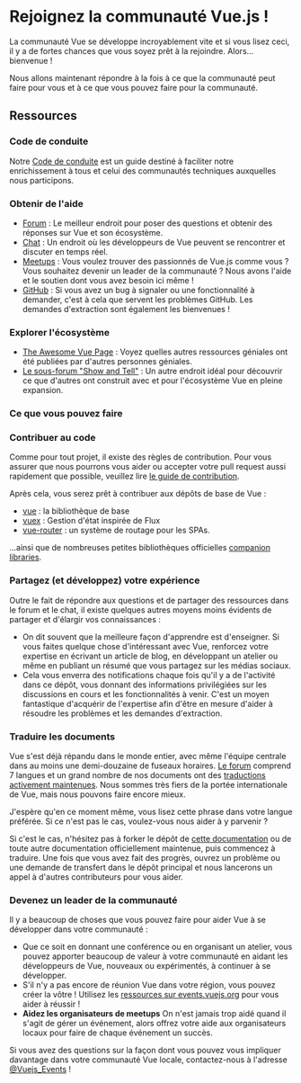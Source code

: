 # Rejoignez la communauté Vue.js !

La communauté Vue se développe incroyablement vite et si vous lisez ceci, il y a de fortes chances que vous soyez prêt à la rejoindre. Alors... bienvenue !

Nous allons maintenant répondre à la fois à ce que la communauté peut faire pour vous et à ce que vous pouvez faire pour la communauté.

## Ressources

### Code de conduite

Notre [Code de conduite](/coc) est un guide destiné à faciliter notre enrichissement à tous et celui des communautés techniques auxquelles nous participons.

### Obtenir de l'aide

- [Forum](https://forum.vuejs.org/) : Le meilleur endroit pour poser des questions et obtenir des réponses sur Vue et son écosystème.
- [Chat](https://chat.vuejs.org/) : Un endroit où les développeurs de Vue peuvent se rencontrer et discuter en temps réel.
- [Meetups](https://events.vuejs.org/meetups) : Vous voulez trouver des passionnés de Vue.js comme vous ? Vous souhaitez devenir un leader de la communauté ? Nous avons l'aide et le soutien dont vous avez besoin ici même !
- [GitHub](https://github.com/vuejs) : Si vous avez un bug à signaler ou une fonctionnalité à demander, c'est à cela que servent les problèmes GitHub. Les demandes d'extraction sont également les bienvenues !

### Explorer l'écosystème

- [The Awesome Vue Page](https://github.com/vuejs/awesome-vue) : Voyez quelles autres ressources géniales ont été publiées par d'autres personnes géniales.
- [Le sous-forum "Show and Tell"](https://forum.vuejs.org/c/show-and-tell) : Un autre endroit idéal pour découvrir ce que d'autres ont construit avec et pour l'écosystème Vue en pleine expansion.

### Ce que vous pouvez faire

### Contribuer au code

Comme pour tout projet, il existe des règles de contribution. Pour vous assurer que nous pourrons vous aider ou accepter votre pull request aussi rapidement que possible, veuillez lire [le guide de contribution](https://github.com/vuejs/vue/blob/dev/.github/CONTRIBUTING.md).

Après cela, vous serez prêt à contribuer aux dépôts de base de Vue :

- [vue](https://github.com/vuejs/vue) : la bibliothèque de base
- [vuex](https://github.com/vuejs/vuex) : Gestion d'état inspirée de Flux
- [vue-router](https://github.com/vuejs/vue-router) : un système de routage pour les SPAs.

...ainsi que de nombreuses petites bibliothèques officielles [companion libraries](https://github.com/vuejs).

### Partagez (et développez) votre expérience

Outre le fait de répondre aux questions et de partager des ressources dans le forum et le chat, il existe quelques autres moyens moins évidents de partager et d'élargir vos connaissances :

- On dit souvent que la meilleure façon d'apprendre est d'enseigner. Si vous faites quelque chose d'intéressant avec Vue, renforcez votre expertise en écrivant un article de blog, en développant un atelier ou même en publiant un résumé que vous partagez sur les médias sociaux.
- Cela vous enverra des notifications chaque fois qu'il y a de l'activité dans ce dépôt, vous donnant des informations privilégiées sur les discussions en cours et les fonctionnalités à venir. C'est un moyen fantastique d'acquérir de l'expertise afin d'être en mesure d'aider à résoudre les problèmes et les demandes d'extraction.

### Traduire les documents

Vue s'est déjà répandu dans le monde entier, avec même l'équipe centrale dans au moins une demi-douzaine de fuseaux horaires. [Le forum](https://forum.vuejs.org/) comprend 7 langues et un grand nombre de nos documents ont des [traductions activement maintenues](https://github.com/vuejs?utf8=%E2%9C%93&q=vuejs.org). Nous sommes très fiers de la portée internationale de Vue, mais nous pouvons faire encore mieux.

J'espère qu'en ce moment même, vous lisez cette phrase dans votre langue préférée. Si ce n'est pas le cas, voulez-vous nous aider à y parvenir ?

Si c'est le cas, n'hésitez pas à forker le dépôt de [cette documentation](https://github.com/vuejs/vuejs.org/) ou de toute autre documentation officiellement maintenue, puis commencez à traduire. Une fois que vous avez fait des progrès, ouvrez un problème ou une demande de transfert dans le dépôt principal et nous lancerons un appel à d'autres contributeurs pour vous aider.

### Devenez un leader de la communauté

Il y a beaucoup de choses que vous pouvez faire pour aider Vue à se développer dans votre communauté :

- Que ce soit en donnant une conférence ou en organisant un atelier, vous pouvez apporter beaucoup de valeur à votre communauté en aidant les développeurs de Vue, nouveaux ou expérimentés, à continuer à se développer.
- S'il n'y a pas encore de réunion Vue dans votre région, vous pouvez créer la vôtre ! Utilisez les [ressources sur events.vuejs.org](https://events.vuejs.org/resources/#getting-started) pour vous aider à réussir !
- **Aidez les organisateurs de meetups** On n'est jamais trop aidé quand il s'agit de gérer un événement, alors offrez votre aide aux organisateurs locaux pour faire de chaque événement un succès.

Si vous avez des questions sur la façon dont vous pouvez vous impliquer davantage dans votre communauté Vue locale, contactez-nous à l'adresse [@Vuejs_Events](https://www.twitter.com/vuejs_events) !